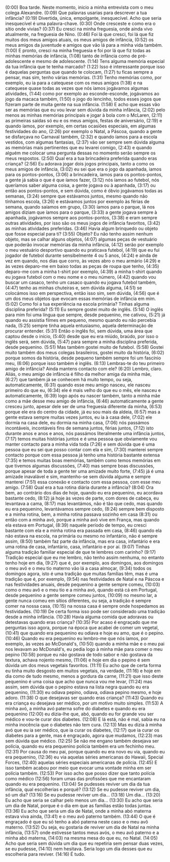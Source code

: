(0:00) Boa tarde. Neste momento, inicio a minha entrevista com o meu colega Alexandre. (0:09) Que palavras usarias para descrever a tua infância? (0:19) Divertida, única, empolgante, inesquecível.
Acho que seria inesquecível é uma palavra-chave. (0:30) Onde cresceste e como era o sítio onde vivias? (0:37) Eu cresci na minha freguesia, onde ainda vivo atualmente, na freguesia de Nino. (0:46) Foi lá que cresci, foi lá que fiz muitos dos meus amigos atuais, os meus amigos de infância, (0:52) os meus amigos da juventude e amigos que vão lá para a minha vida também.
(1:00) E pronto, cresci na minha freguesia e foi por lá que fiz todas as minhas memórias de infância, (1:08) tanto de infância como de pré-adolescente e mesmo de adolescente. (1:14) Tens alguma memória especial da tua infância que te tenha marcado? (1:22) Isso é interessante porque isso é daquelas perguntas que quando te colocam, (1:27) tu ficas sempre a pensar, mas sim, tenho várias memórias. (1:31) Tenho memórias como, por exemplo, eu ia para a catequese com os meus amigos (1:38) e na catequese quase todas as vezes que nós íamos jogávamos algumas atividades, (1:44) como por exemplo ao esconde-esconde, jogávamos ao jogo da macaca também, (1:50) o jogo do lencinho, todos esses jogos que fizeram parte de muita gente na sua infância.
(1:58) E acho que essas vão ser as memórias que eu vou levar sem dúvida da minha infância, (2:02) pelo menos as minhas memórias principais e jogar à bola com o McLaren, (2:11) as primeiras saídas só eu e os meus amigos, festas de aniversário, (2:19) e quando íamos, por exemplo, em certas ocasiões especiais, em algumas festividades do ano, (2:26) por exemplo o Natal, a Páscoa, quando a gente se disfarçava no Carnaval também, (2:32) e quando íamos para a escola vestidos, com algumas fantasias, (2:37) vão ser sempre sem dúvida alguma as memórias mais pertinentes que eu levarei comigo, (2:43) e quando alguém me colocar uma pergunta dessas no momento serão sempre os meus respostos. (2:50) Qual era a tua brincadeira preferida quando eras criança? (2:56) Eu adorava jogar dois jogos principais, tanto a como os meus amigos de infância, (3:02) eu sei que era o jogo da apanhada, iamos para os pontos-pontos, (3:06) a brincadeira, íamos para os pontos-pontos, a gente já sabia o que é que íamos fazer, (3:12) nós íamos ao futebol, nós queríamos saber alguma coisa, a gente jogava ou à apanhada, (3:17) ou então aos pontos-pontos, e sem dúvida, como é óbvio jogávamos todas as semanas, (3:24) sempre que estávamos juntos, mesmo quando não tínhamos escola, (3:26) e estávamos juntos por exemplo às férias de semana, quando saíamos em grupo, (3:30) íamos para o parque, lá nos amigos diziam que íamos para o parque, (3:33) a gente jogava sempre à apanhada, jogávamos sempre aos pontos-pontos, (3:38) e eram sempre outras atividades, por isso são os meus jogos de infância favoritos, (3:42) as minhas atividades preferidas. (3:46) Havia algum brinquedo ou objeto que fosse especial para ti? (3:55) Objeto? Eu não tenho assim nenhum objeto, mas se calhar alguns objetos, (4:07) algumas peças de vestuário que poderão invocar memórias da minha infância, (4:12) serão por exemplo o meu vestuário desportivo quando eu praticava futebol, (4:19) que eu fui jogador de futebol durante sensibelmente 4 ou 5 anos, (4:24) e ainda de vez em quando, nos dias que corro, às vezes abro o meu armário (4:29) e às vezes deparo-me em baixo todas as peças de roupa que tenho, (4:35) deparo-me com a minha t-shirt por exemplo, (4:39) a minha t-shirt quando eu jogava futebol com o meu nome e o meu número, (4:42) quando vou buscar um casaco, tenho um casaco quando eu jogava futebol também, (4:47) tenho as minhas chuteiras e, sem dúvida alguma, (4:51) se colocámos isso em perspectiva, então isso sim, sem dúvida, (4:56) que é um dos meus objetos que evocam essas memórias de infância em mim.
(5:02) Como foi a tua experiência na escola primária? Tinhas alguma disciplina preferida? (5:11) Eu sempre gostei muito de inglês. (5:14) O inglês para mim foi uma língua que sempre, desde pequenino, me cativou, (5:21) já quando eu assistia filmes em pequeno, mesmo quando eu não percebia nada, (5:25) sempre tinha aquela entusiasmo, aquela determinação de procurar entender. (5:31) Então o inglês foi, sem dúvida, uma área que captou desde o início, (5:40) desde que eu era miúdo, braúdo, por isso o inglês será, sem dúvida, (5:47) para sempre a minha disciplina preferida, desde pequenino.
(5:51) Mas também gostei muito de futebol. (5:58) Gostei muito também dos meus colegas brasileiros, gostei muito da história, (6:02) porque somos da história, desde pequeno também sempre foi um fascínio meu, (6:06) porque isso também é inglês. (6:13) Lembras-te do teu primeiro amigo de infância? Ainda mantens contacto com ele? (6:20) Lembro, claro.
Aliás, o meu amigo de infância é filho da melhor amiga da minha mãe, (6:27) que também já se conhecem há muito tempo, ou seja, automaticamente, (6:31) quando esse meu amigo nasceu, ele nasceu primeiro do que eu, (6:34) ele é mais velho do que eu o mês, ele nasceu e automaticamente, (6:39) logo após eu nascer também, tanto a minha mãe como a mãe desse meu amigo de infância, (6:46) automaticamente a gente cresceu junto, apesar dele ser de uma freguesia diferente da minha, (6:53) porque ele era do centro da cidade, já eu sou mais da aldeia, (6:57) mas a gente estava sempre muitas vezes juntos, eu ia à casa dele, (7:02) ele dormia na casa dele, eu dormia na minha casa, (7:06) nós passámos incontáveis, incontáveis fins de semana juntos, férias juntos, (7:12) isto durante anos e anos e anos, nós passámos literalmente uma infância juntos, (7:17) temos muitas histórias juntos e é uma pessoa que obviamente vou manter contacto para a minha vida toda (7:26) e sem dúvida que é uma pessoa que eu sei que posso contar com ela e sim, (7:30) manterei sempre contacto porque com essa pessoa já tenho uma história bastante extensa (7:35) e temos muitas boas memórias, também como temos memórias em que tivemos algumas discussões, (7:40) mas sempre boas discussões, porque apesar de toda a gente ter uma amizade muito forte, (7:45) já é uma amizade inavalável e sim, mantenho-se sem dúvida alguma e sempre manterei (7:51) essa conexão e contacto com essa pessoa, com esse meu amigo. (7:58) Qual era a tua rotina diária durante a infância? (8:04) Ora bem, ao contrário dos dias de hoje, quando eu era pequenino, eu acordava bastante cedo, (8:12) já hoje às vezes de parte, com dores de cabeça, eu levantava a cama, (8:17) mas levantámos, não é tão que cedo, mas quando eu era pequenino, levantávamos sempre cedo, (8:24) sempre bem disposto e a minha rotina, bem, a minha rotina passava sozinho em casa (8:31) ou então com a minha avó, porque a minha avó vive em França, mas quando ela estava em Portugal, (8:39) naquele período de tempo, eu cresci bastante com ela e a minha rotina era passada em casa, (8:46) quando ela não estava na escola, na primária ou mesmo no infantário, não é sempre assim, (8:50) também faz parte da infância, mas era casa, infantário e era uma rotina de casa, infantário, casa, infantário e por aí. (9:07) Tinhas alguma tradição familiar especial de que te lembres com carinho? (9:17) Tradição especial que eu me lembro, não tenho assim nenhuma, no entanto tenho hoje em dia, (9:27) que é, por exemplo, aos domingos, aos domingos o meu avô e o meu tio materno vão lá a casa almoçar, (9:34) todos os domingos agora, isto é uma tradição que muitas famílias têm, mas é uma tradição que é, por exemplo, (9:54) nas festividades de Natal e na Páscoa e nas festividades anuais, desde pequenino a gente sempre comeu, (10:03) como o meu avô e o meu tio e a minha avó, quando está cá em Portugal, desde pequenino a gente sempre comeu juntos, (10:09) no mesmo lar, a gente nunca comeu em sítios diferentes, ou seja, a tradição é sempre comer na nossa casa, (10:15) na nossa casa é sempre onde hospedamos as festividades.
(10:19) De certa forma isso pode ser considerado uma tradição desde a minha infância. (10:28) Havia alguma comida que adoravas ou detestavas quando eras criança? (10:35) Por acaso é engraçado que me perguntas isso agora, porque na época que acabei de comer um vegetal, (10:41) que quando era pequenino eu odiava e hoje eu amo, que é o pepino. (10:46) Quando eu era pequenino eu lembro-me que nós íamos, por exemplo, às vezes ao McDonald's, (10:50) quando a minha mãe e o meu pai nos levavam ao McDonald's, eu pedia logo à minha mãe para comer o meu pepino (10:58) porque eu não gostava de todo sabor e não gostava da textura, achava nojento mesmo, (11:06) e hoje em dia o pepino é sem dúvida um dos meus vegetais favoritos.
(11:11) Eu acho que de certa forma eu tinha muito desgosto em muitos vegetais, na verdade, (11:16) e hoje em dia como de tudo mesmo, menos a gordura da carne, (11:21) que isso deste pequenino é uma coisa que acho que nunca vou me levar, (11:24) mas assim, sem dúvida que o pepino estava na lista negra quando eu era pequenino, (11:30) eu odiava pepino, odiava, odiava pepino mesmo, e hoje adoro. (11:38) O que desejavas ser quando eras criança? (11:43) Quando eu era criança eu desejava ser médico, por um motivo muito simples. (11:53) A minha avó, a minha avó paterna sofre do diabetes e quando eu era pequenino (12:00) eu dizia-lhe que, abó, quando eu for grande vou ser médico e vou-te curar dos diabetes.
(12:08) E lá está, não é mal, sabia eu na minha inocência que o diabetes não tem cura. (12:13) Mas eu dizia à minha avó que eu ia ser médico, que ia curar os diabetes, (12:17) que ia curar os diabetes para a gente, mas é engraçado, agora que mudamos, (12:23) mas sem dúvida que médico. (12:25) Se não me engano também desejava ser polícia, quando eu era pequenino polícia também era um fechinho meu.
(12:31) Por causa do meu pai, porque quando eu era novo eu via, quando eu era pequenino, (12:36) eu via aquelas séries americanas do Hawaii, Special Forces, (12:40) aquelas séries especiais americanas de polícia. (12:45) E isso também acabou por meio que evocar uma vontade minha em ser polícia também. (12:53) Por isso acho que posso dizer que tanto polícia como médico (12:56) foram umas das profissões que me encantaram quando eu era pequenino.
(13:04) Se pudesses reviver um dia da tua infância, qual escolherias e porquê? (13:12) Se eu pudesse reviver um dia, só um dia? (13:16) Se eu pudesse reviver um dia... (13:18) Um dia... (13:20) Eu acho que seria se calhar pelo menos um dia... (13:30) Eu acho que seria um dia de Natal, porque é o dia em que as famílias estão todas juntas. (13:36) Eu acho que seria um dia de Natal, onde a minha abó materna estava viva ainda, (13:41) e o meu avô paterno também. (13:44) O que é engraçado é que eu só tenho a abó paterna neste caso e o meu avô materno.
(13:52) Ou seja, eu gostaria de reviver um dia de Natal na minha infância, (13:57) onde estivesse tantos meus avós, o meu avô paterno e a minha abó materna, (14:03) na mesma mesa do que eu, no Natal. (14:05) Acho que seria sem dúvida um dia que eu repetiria sem pensar duas vezes, se eu pudesse, (14:10) nem hesitava. Seria logo um dia desses que eu escolheria para reviver.
(14:16) É tudo.
